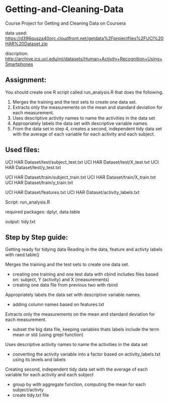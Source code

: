 # Getting-and-Cleaning-Data
Course Project for Getting and Cleaning Data on Coursera


data used:
https://d396qusza40orc.cloudfront.net/getdata%2Fprojectfiles%2FUCI%20HAR%20Dataset.zip 

discription:
http://archive.ics.uci.edu/ml/datasets/Human+Activity+Recognition+Using+Smartphones 

## Assignment:
You should create one R script called run_analysis.R that does the following. 

1.	Merges the training and the test sets to create one data set.
2.	Extracts only the measurements on the mean and standard deviation for each measurement. 
3.	Uses descriptive activity names to name the activities in the data set
4.	Appropriately labels the data set with descriptive variable names. 
5.	From the data set in step 4, creates a second, independent tidy data set with the average of each variable for each activity and each subject.

## Used files:
UCI HAR Dataset/test/subject_test.txt
UCI HAR Dataset/test/X_test.txt
UCI HAR Dataset/test/y_test.txt

UCI HAR Dataset/train/subject_train.txt
UCI HAR Dataset/train/X_train.txt
UCI HAR Dataset/train/y_train.txt

UCI HAR Dataset/features.txt
UCI HAR Dataset/activity_labels.txt

Script: run_analysis.R

required packages: dplyr, data.table

output: tidy.txt


## Step by Step guide:

Getting ready for tidying data
Reading in the data, feature and activty labels with raed.table()

Merges the training and the test sets to create one data set.
- creating one training and one test data with cbind
    includes files based on: subject, Y (activity) and X (measurements)
- creating one data file from previous two with rbind

Appropriately labels the data set with descriptive variable names. 
- adding column names based on features.txt

Extracts only the measurements on the mean and standard deviation for each measurement. 
- subset the big data file, keeping variables thats labels include the term mean or std 
    (using grepl function) 

Uses descriptive activity names to name the activities in the data set
- converting the activity variable into a factor based on activity_labels.txt
    using its levels and labels
    
Creating second, independent tidy data set with the average of each variable for each activity and each subject
- group by with aggregate function, computing the mean for each subject/activty
- create tidy.txt file 


